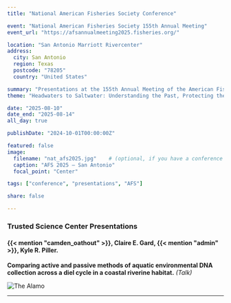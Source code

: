 ```yaml
---
title: "National American Fisheries Society Conference"

event: "National American Fisheries Society 155th Annual Meeting"
event_url: "https://afsannualmeeting2025.fisheries.org/"

location: "San Antonio Marriott Rivercenter"
address:
  city: San Antonio
  region: Texas
  postcode: "78205"
  country: "United States"

summary: "Presentations at the 155th Annual Meeting of the American Fisheries Society"
theme: "Headwaters to Saltwater: Understanding the Past, Protecting the Future — 155 Years of AFS"

date: "2025-08-10"
date_end: "2025-08-14"
all_day: true

publishDate: "2024-10-01T00:00:00Z"

featured: false
image:
  filename: "nat_afs2025.jpg"    # (optional, if you have a conference photo in assets/media/)
  caption: "AFS 2025 — San Antonio"
  focal_point: "Center"

tags: ["conference", "presentations", "AFS"]

share: false

---
```


### Trusted Science Center Presentations

#### {{< mention "camden_oathout" >}}, Claire E. Gard, {{< mention "admin" >}},  Kyle R. Piller.  
**Comparing active and passive methods of aquatic environmental DNA collection across a diel cycle in a coastal riverine habitat.** *(Talk)*  

![The Alamo](alamo.jpg "The Alamo")

---